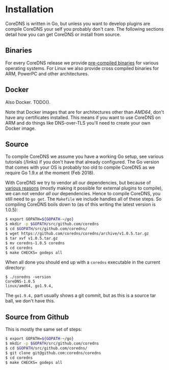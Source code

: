 # Installation

CoreDNS is written in Go, but unless you want to develop plugins are compile CoreDNS your self you
probably don't care. The following sections detail how you can get CoreDNS or install from source.

## Binaries

For every CoreDNS release we provide [pre-compiled
binaries](https://github.com/coredns/coredns/releases/latest) for various operating systems. For
Linux we also provide cross compiled binaries for ARM, PowerPC and other architectures.

## Docker

Also Docker. TODO().

Note that Docker images that are for architectures other than *AMD64*, don't have any certificates
installed. This means if you want to use CoreDNS on ARM and do things like DNS-over-TLS you'll need
to create your own Docker image.

## Source

To compile CoreDNS we assume you have a working Go setup, see various tutorials (/links) if you
don't have that already configured. The Go version that comes with your OS is probably too old to
compile CoreDNS as we require Go 1.9.x at the moment (Feb 2018).

With CoreDNS we try to vendor all our dependencies, but because of [various
reasons](https://github.com/coredns/coredns/issues/1523) (mostly making it
possible for external plugins to compile), we can not vendor *all* our dependencies. Hence to compile
CoreDNS, you still need to `go get`. The `Makefile` we include handles all of these steps. So
compiling CoreDNS boils down to (as of this writing the latest version is 1.0.5):

~~~ sh
$ export GOPATH=${GOPATH-~/go}
$ mkdir -p $GOPATH/src/github.com/coredns
$ cd $GOPATH/src/github.com/coredns/
$ wget https://github.com/coredns/coredns/archive/v1.0.5.tar.gz
$ tar xvf v1.0.5.tar.gz
$ mv coredns-1.0.5 coredns
$ cd coredns
$ make CHECKS= godeps all
~~~

When all done you should end up with a `coredns` executable in the current directory:
~~~
$ ./coredns -version
CoreDNS-1.0.5
linux/amd64, go1.9.4,
~~~
The `go1.9.4,` part usually shows a git commit, but as this is a source tar ball, we don't have
this.

## Source from Github

This is mostly the same set of steps:

~~~ sh
$ export GOPATH=${GOPATH-~/go}
$ mkdir -p $GOPATH/src/github.com/coredns
$ cd $GOPATH/src/github.com/coredns/
$ git clone git@github.com:coredns/coredns
$ cd coredns
$ make CHECKS= godeps all
~~~

